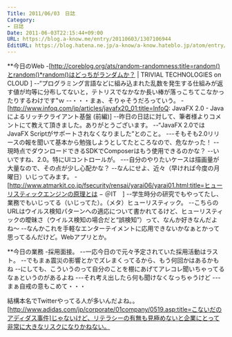 ```yaml
---
Title: 2011/06/03　日誌
Category:
- 日誌
Date: 2011-06-03T22:15:44+09:00
URL: https://blog.a-know.me/entry/20110603/1307106944
EditURL: https://blog.hatena.ne.jp/a-know/a-know.hateblo.jp/atom/entry/12921228815727979657
---
```



**今日のWeb
-[http://coreblog.org/ats/random-randomness:title=random()とrandom()*random()はどっちがランダムか？ | TRIVIAL TECHNOLOGIES on CLOUD ]
--“プログラミング言語などに組み込まれた乱数を発生する仕組みが返す値が均等に分布してないと，テトリスでなかなか長い棒が落っこちてこなかったりするわけです"ｗ
--・・・まぁ、そりゃそうだろっていう。
-[http://www.infoq.com/jp/articles/javafx20_01:title=InfoQ: JavaFX 2.0 - Javaによるリッチクライアント基盤 (前編)]
--昨日の日誌に対して、筆者様よりコメントにて教えて頂きました。ありがとうございます。
--“JavaFX 2.0ではJavaFX Scriptがサポートされなくなりました”とのこと。
---そもそも2.0リリースの報を聞いて基本から勉強しようとしてたところなので、危なかった！
--現時点でダウンロードできるSDKでComposerはもう使用できるのかな？
--いいですね、2.0。特にUIコントロールが。
---自分のやりたいケースは描画量が大量なので、その点が少し心配かな？
--なんにせよ、近々（早ければ今度の月曜日）いじってみます。
-[http://www.atmarkit.co.jp/fsecurity/rensai/yarai06/yarai01.html:title=ヒューリスティックエンジンの原理とは − ＠IT　]
--学生時分の研究でもやってたし、業務でもいじってる（いじってた）。（メタ）ヒューリスティック。
--こちらのURLはウイルス検知パターンへの適応について書かれてるけど、ヒューリスティックの曖昧さ（ウイルス検知の場合だと“誤検知”）って、なんか好きなんだよね〜
--なんかこれを手軽なエンターテイメントに応用できないかなぁとかって思ってるんだけど。Webアプリとか。


**今日の業務
-採用面接。
--一応今日ので元々予定されていた採用活動はラスト。
--でもまぁ震災の影響とかでズレまくってるから、もう何回かはあるかもね
--にしても、こういうのって自分のことを棚にあげてアレコレ聞いちゃってるなぁというのがあるよね
---それ考え出したら何も聞けなくなっちゃうけど
---まぁ自戒の意もこめて・・・


結構本名でTwitterやってる人が多いんだよね。。[http://www.adidas.com/jp/corporate/01company/0519.asp:title=こないだのアディダス事件]じゃないけど、リテラシーの有無も見極めないと企業にとって非常に大きなリスクになりかねない。


<script src="https://moshi-moshi.moshimo.works/moshimoshi/a_know_blog/20110603-1307106944?title=2011/06/03%E3%80%80%E6%97%A5%E8%AA%8C"></script>
